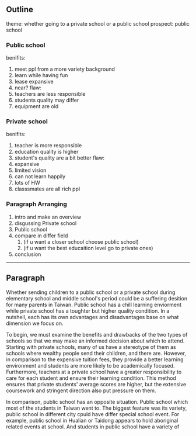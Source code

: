 ## Outline

theme: whether going to a private school or a public school
prospect: public school

### Public school
benifits: 
1. meet ppl from a more variety background
2. learn while having fun
3. lease expansive
4. near?
flaw: 
1. teachers are less responsible
2. students quality may differ
3. equipment are old

### Private school
benifits:
1. teacher is more responsible
2. education quality is higher
3. student's quality are a bit better
flaw: 
1. expansive
2. limited vision
3. can not learn happily
4. lots of HW
5. classsmates are all rich ppl

### Paragraph Arranging

1. intro and make an overview
2. disgussing Private school
3. Public school
4. compare in differ field
	1. (if u want a closer school choose public school)
	2. (if u want the best educaition level go to private ones)
5. conclusion

---
## Paragraph

Whether sending children to a public school or a private school during elementary school and middle school's period could be a suffering desition for many parents in Taiwan. Public school has a chill learning enviorment while private school has a toughter but higher quality condition. In a nutshell, each has its own advantages and disadvantages base on what dimension we focus on.

To begin, we must examine the benefits and drawbacks of the two types of schools so that we may make an informed decision about which to attend. Starting with private schools, many of us have a stereotype of them as schools where wealthy people send their children, and there are. However, in comparison to the expensive tuition fees, they provide a better learning environment and students are more likely to be academically focused. Furthermore, teachers at a private school have a greater responsibility to care for each student and ensure their learning condition. This method ensures that private students' average scores are higher, but the extensive coursework and stringent direction also put pressure on them.

In comparison, public school has an opposite situation. Public school which most of the students in Taiwan went to. The biggest feature was its variety, public school in different city cpuld have differ special school event. For example, public school in Hualian or Taidong appears to hold aboriginal related events at school. And students in public school have a variety of